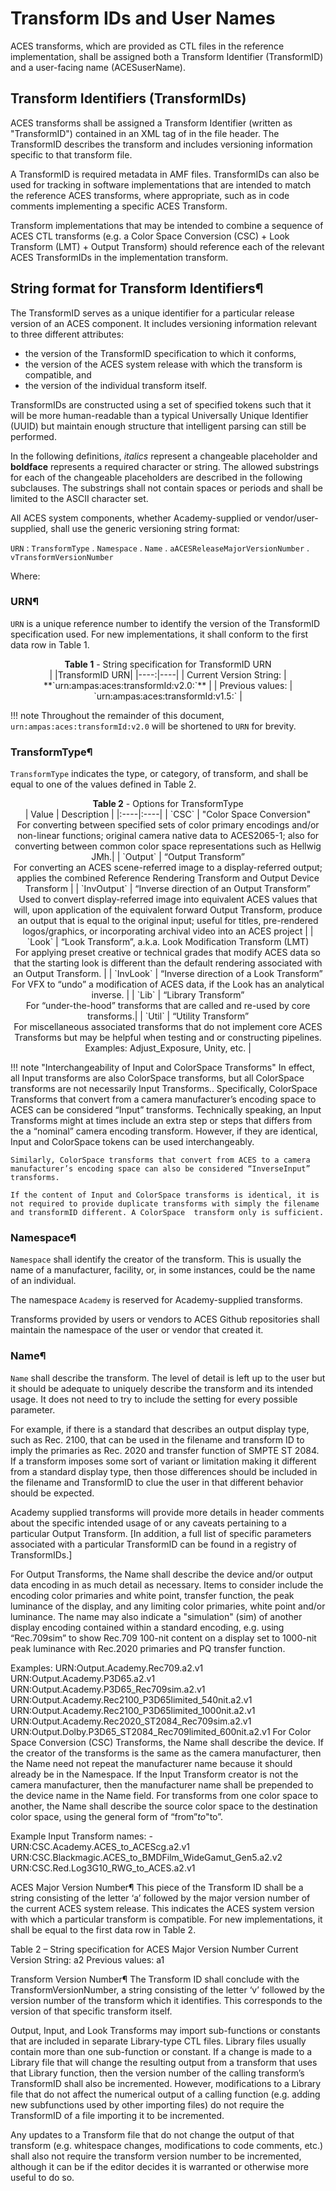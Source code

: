 # Transform IDs and User Names

ACES transforms, which are provided as CTL files in the reference implementation, shall be assigned both a Transform Identifier (TransformID) and a user-facing name (ACESuserName).

## Transform Identifiers (TransformIDs)
ACES transforms shall be assigned a Transform Identifier (written as "TransformID") contained in an XML tag of <ACEStransformID> in the file header. The TransformID describes the transform and includes versioning information specific to that transform file. 

A TransformID is required metadata in AMF files. TransformIDs can also be used for tracking in software implementations that are intended to match the reference ACES transforms, where appropriate, such as in code comments implementing a specific ACES Transform.
 
Transform implementations that may be intended to combine a sequence of ACES CTL transforms (e.g. a Color Space Conversion (CSC) + Look Transform (LMT) + Output Transform) should reference each of the relevant ACES TransformIDs in the implementation transform.

## String format for Transform Identifiers¶
The TransformID serves as a unique identifier for a particular release version of an ACES component. It includes versioning information relevant to three different attributes:

* the version of the TransformID specification to which it conforms, 
* the version of the ACES system release with which the transform is compatible, and 
* the version of the individual transform itself. 
 
TransformIDs are constructed using a set of specified tokens such that it will be more human-readable than a typical Universally Unique Identifier (UUID) but maintain enough structure that intelligent parsing can still be performed.
 
In the following definitions, _italics_ represent a changeable placeholder and **boldface** represents a required character or string. The allowed substrings for each of the changeable placeholders are described in the following subclauses. The substrings shall not contain spaces or periods and shall be limited to the ASCII character set. 
 
All ACES system components, whether Academy-supplied or vendor/user-supplied, shall use the generic versioning string format:

`URN` : `TransformType` . `Namespace` . `Name` . `aACESReleaseMajorVersionNumber` . `vTransformVersionNumber`
 
Where:

### URN¶
`URN` is a unique reference number to identify the version of the TransformID specification used. For new implementations, it shall conform to the first data row in Table 1. 
 
<div align="center" markdown="1">
<figcaption> <b>Table 1</b> - String specification for TransformID URN </figcaption>
| |TransformID URN|
|----:|----|
| Current Version String: | **`urn:ampas:aces:transformId:v2.0:`** |
| Previous values: | `urn:ampas:aces:transformId:v1.5:` |
</div>

 
!!! note
    Throughout the remainder of this document, `urn:ampas:aces:transformId:v2.0` will be shortened to `URN` for brevity.

### TransformType¶
`TransformType` indicates the type, or category, of transform, and shall be equal to one of the values defined in Table 2.

<div align="center" markdown="1">
<figcaption> <b>Table 2</b> - Options for TransformType</figcaption>
| Value | Description |
|:----|:----|
| `CSC` | "Color Space Conversion" <br> For converting between specified sets of color primary encodings and/or non-linear functions; original camera native data to ACES2065-1; also for converting between common color space representations such as Hellwig JMh.|
| `Output` | “Output Transform” <br> For converting an ACES scene-referred image to a display-referred output; applies the combined Reference Rendering Transform and Output Device Transform |
| `InvOutput` | “Inverse direction of an Output Transform” <br> Used to convert display-referred image into equivalent ACES values that will, upon application of the equivalent forward Output Transform, produce an output that is equal to the original input; useful for titles, pre-rendered logos/graphics, or incorporating archival video into an ACES project |
| `Look` | “Look Transform”, a.k.a. Look Modification Transform (LMT) <br> For applying preset creative or technical grades that modify ACES data so that the starting look is different than the default rendering associated with an Output Transform. |
| `InvLook` | “Inverse direction of a Look Transform” <br> For VFX to “undo” a modification of ACES data, if the Look has an analytical inverse. |
| `Lib` | “Library Transform” <br> For “under-the-hood” transforms that are called and re-used by core transforms.|
| `Util` | “Utility Transform” <br> For miscellaneous associated transforms that do not implement core ACES Transforms but may be helpful when testing and or constructing pipelines. Examples: Adjust_Exposure, Unity, etc. |
</div>
 
!!! note "Interchangeability of Input and ColorSpace Transforms"
    In effect, all Input transforms are also ColorSpace transforms, but all ColorSpace transforms are not necessarily Input Transforms.. Specifically, ColorSpace Transforms that convert from a camera manufacturer’s encoding space to ACES can be considered “Input” transforms. Technically speaking, an Input Transforms might at times include an extra step or steps that differs from the a “nominal” camera encoding transform. However, if they are identical, Input and ColorSpace tokens can be used interchangeably.

    Similarly, ColorSpace transforms that convert from ACES to a camera manufacturer’s encoding space can also be considered “InverseInput” transforms.

    If the content of Input and ColorSpace transforms is identical, it is not required to provide duplicate transforms with simply the filename and transformID different. A ColorSpace  transform only is sufficient.

### Namespace¶
`Namespace` shall identify the creator of the transform. This is usually the name of a manufacturer, facility, or, in some instances, could be the name of an individual. 

The namespace `Academy` is reserved for Academy-supplied transforms.
 
Transforms provided by users or vendors to ACES Github repositories shall maintain the namespace of the user or vendor that created it.
 
### Name¶
`Name` shall describe the transform. The level of detail is left up to the user but it should be adequate to uniquely describe the transform and its intended usage. It does not need to try to include the setting for every possible parameter. 
 
For example, if there is a standard that describes an output display type, such as Rec. 2100, that can be used in the filename and transform ID to imply the primaries as Rec. 2020 and transfer function of SMPTE ST 2084. If a transform imposes some sort of variant or limitation making it different from a standard display type, then those differences should be included in the filename and TransformID to clue the user in that different behavior should be expected. 
 
Academy supplied transforms will provide more details in header comments about the specific intended usage of or any caveats pertaining to a particular Output Transform. [In addition, a full list of specific parameters associated with a particular TransformID can be found in a registry of TransformIDs.]
 
For Output Transforms, the Name shall describe the device and/or output data encoding in as much detail as necessary. Items to consider include the encoding color primaries and white point, transfer function, the peak luminance of the display, and any limiting color primaries, white point and/or luminance. The name may also indicate a "simulation" (sim) of another display encoding contained within a standard encoding, e.g. using “Rec.709sim” to show Rec.709 100-nit content on a display set to 1000-nit peak luminance with Rec.2020 primaries and PQ transfer function.
 
Examples:
    URN:Output.Academy.Rec709.a2.v1
    URN:Output.Academy.P3D65.a2.v1
    URN:Output.Academy.P3D65_Rec709sim.a2.v1
    URN:Output.Academy.Rec2100_P3D65limited_540nit.a2.v1
    URN:Output.Academy.Rec2100_P3D65limited_1000nit.a2.v1
    URN:Output.Academy.Rec2020_ST2084_Rec709sim.a2.v1
    URN:Output.Dolby.P3D65_ST2084_Rec709limited_600nit.a2.v1
For Color Space Conversion (CSC) Transforms, the Name shall describe the device. If the creator of the transforms is the same as the camera manufacturer, then the Name need not repeat the manufacturer name because it should already be in the Namespace. If the Input Transform creator is not the camera manufacturer, then the manufacturer name shall be prepended to the device name in the Name field. 
For transforms from one color space to another, the Name shall describe the source color space to the destination color space, using the general form of “from”_to_"to”.
 
Example Input Transform names: - 
URN:CSC.Academy.ACES_to_ACEScg.a2.v1
URN:CSC.Blackmagic.ACES_to_BMDFilm_WideGamut_Gen5.a2.v2
URN:CSC.Red.Log3G10_RWG_to_ACES.a2.v1
 
ACES Major Version Number¶
This piece of the Transform ID shall be a string consisting of the letter ‘a’ followed by the major version number of the current ACES system release. This indicates the ACES system version with which a particular transform is compatible. For new implementations, it shall be equal to the first data row in Table 2. 
 
Table 2 – String specification for ACES Major Version Number
Current Version String:
a2
Previous values:
a1

 
 
Transform Version Number¶
The Transform ID shall conclude with the TransformVersionNumber, a string consisting of the letter ‘v’ followed by the version number of the transform which it identifies. This corresponds to the version of that specific transform itself.
 
Output, Input, and Look Transforms may import sub-functions or constants that are included in separate Library-type CTL files. Library files usually contain more than one sub-function or constant. If a change is made to a Library file that will change the resulting output from a transform that uses that Library function, then the version number of the calling transform’s TransformID shall also be incremented. However, modifications to a Library file that do not affect the numerical output of a calling function (e.g. adding new subfunctions used by other importing files) do not require the TransformID of a file importing it to be incremented.
 
Any updates to a Transform file that do not change the output of that transform (e.g. whitespace changes, modifications to code comments, etc.) shall also not require the transform version number to be incremented, although it can be if the editor decides it is warranted or otherwise more useful to do so.